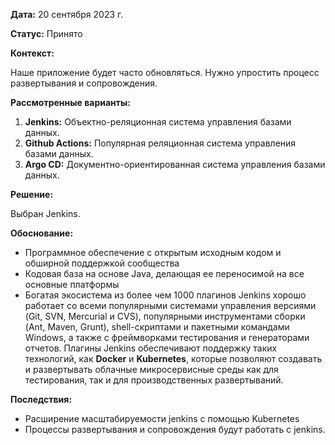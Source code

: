 **Дата:** 20 сентября 2023 г.

**Статус:** Принято

**Контекст:**

Наше приложение будет часто обновляться. Нужно упростить процесс развертывания и сопровождения.

**Рассмотренные варианты:**

1. **Jenkins:** Объектно-реляционная система управления базами данных.
2. **Github Actions:** Популярная реляционная система управления базами данных.
3. **Argo CD:** Документно-ориентированная система управления базами данных.

**Решение:**

Выбран Jenkins.

**Обоснование:**
- Программное обеспечение с открытым исходным кодом и обширной поддержкой сообщества
- Кодовая база на основе Java, делающая ее переносимой на все основные платформы
- Богатая экосистема из более чем 1000 плагинов
Jenkins хорошо работает со всеми популярными системами управления версиями (Git, SVN, Mercurial и CVS), популярными инструментами сборки (Ant, Maven, Grunt), shell-скриптами и пакетными командами Windows, а также с фреймворками тестирования и генераторами отчетов. Плагины Jenkins обеспечивают поддержку таких технологий, как **Docker** и **Kubernetes**, которые позволяют создавать и развертывать облачные микросервисные среды как для тестирования, так и для производственных развертываний.

**Последствия:**
- Расширение масштабируемости jenkins c помощью Kubernetes
- Процессы развертывания и сопровождения будут работать c jenkins.